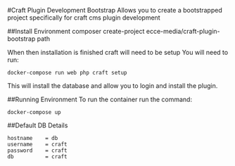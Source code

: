 #Craft Plugin Development Bootstrap
Allows you to create a bootstrapped project specifically for craft cms plugin development

##Install Environment
    composer create-project ecce-media/craft-plugin-bootstrap path
    
When then installation is finished craft will need to be setup You will need to run:

    docker-compose run web php craft setup
    
This will install the database and allow you to login and install the plugin.

##Running Environment 
To run the container run the command:
    
    docker-compose up    
    
##Default DB Details

    hostname    = db
    username    = craft
    password    = craft
    db          = craft        